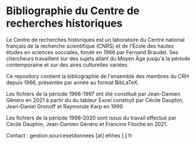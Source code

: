 # Bibliographie du Centre de recherches historiques

Le Centre de recherches historiques est un laboratoire du Centre national français de la recherche scientifique (CNRS) et de l'École des hautes études en sciences socciales, fondé en 1966 par Fernand Braudel. Ses chercheurs travaillent sur des sujets allant du Moyen Âge jusqu'à la période contemporaine et sur des aires culturelles variées.

Ce repository contient la bibliographie de l'ensemble des membres du CRH depuis 1966, présentée par année au format BibLaTeX.

Les fichiers de la période 1966-1997 ont été constitué par Jean-Damien Généro en 2021 à partir du du tableur Excel construit par Cécile Dauphin, Jean-Daniel Gronoff et Raymonde Karp en 1999. 

Les fichiers de la période 1998-2020 sont issus du travail effectué par Cécile Dauphin, Jean-Damien Généro et Francine Filoche en 2021.

Contact : gestion.sourcesetdonnees [at] ehhes [.] fr

